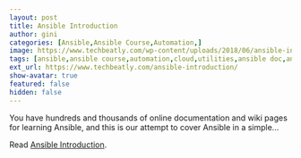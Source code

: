 ```yaml
---
layout: post
title: Ansible Introduction
author: gini
categories: [Ansible,Ansible Course,Automation,]
image: https://www.techbeatly.com/wp-content/uploads/2018/06/ansible-introduction-1024x576.png
tags: [ansible,ansible course,automation,cloud,utilities,ansible doc,ansible free course,ansible full course,]
ext_url: https://www.techbeatly.com/ansible-introduction/
show-avatar: true
featured: false
hidden: false
---
```


You have hundreds and thousands of online documentation and wiki pages for learning Ansible, and this is our attempt to cover Ansible in a simple&#46;&#46;&#46;

Read [Ansible Introduction](https://www.techbeatly.com/ansible-introduction/).